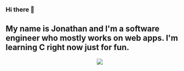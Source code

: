 ### Hi there 👋

## My name is Jonathan and I'm a software engineer who mostly works on web apps. I'm learning C right now just for fun.

<p align="center">
    <a href="https://skillicons.dev">
    <img src="https://skillicons.dev/icons?i=ts,nextjs,tailwind,express" />
    </a>
</p>

<!--
**jonmejia/jonmejia** is a ✨ _special_ ✨ repository because its `README.md` (this file) appears on your GitHub profile.

Here are some ideas to get you started:

- 🔭 I’m currently working on ...
- 🌱 I’m currently learning ...
- 👯 I’m looking to collaborate on ...
- 🤔 I’m looking for help with ...
- 💬 Ask me about ...
- 📫 How to reach me: ...
- 😄 Pronouns: ...
- ⚡ Fun fact: ...
-->
